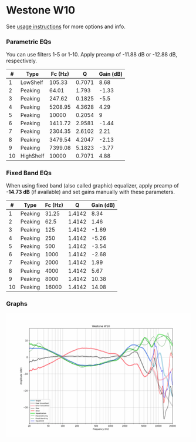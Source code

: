 # Westone W10
See [usage instructions](https://github.com/jaakkopasanen/AutoEq#usage) for more options and info.

### Parametric EQs
You can use filters 1-5 or 1-10. Apply preamp of -11.88 dB or -12.88 dB, respectively.

|   # | Type      |   Fc (Hz) |      Q |   Gain (dB) |
|-----|-----------|-----------|--------|-------------|
|   1 | LowShelf  |    105.33 | 0.7071 |        8.68 |
|   2 | Peaking   |     64.01 | 1.793  |       -1.33 |
|   3 | Peaking   |    247.62 | 0.1825 |       -5.5  |
|   4 | Peaking   |   5208.95 | 4.3628 |        4.29 |
|   5 | Peaking   |  10000    | 0.2054 |        9    |
|   6 | Peaking   |   1411.72 | 2.9581 |       -1.44 |
|   7 | Peaking   |   2304.35 | 2.6102 |        2.21 |
|   8 | Peaking   |   3479.54 | 4.2047 |       -2.13 |
|   9 | Peaking   |   7399.08 | 5.1823 |       -3.77 |
|  10 | HighShelf |  10000    | 0.7071 |        4.88 |

### Fixed Band EQs
When using fixed band (also called graphic) equalizer, apply preamp of **-14.73 dB** (if available) and set gains manually with these parameters.

|   # | Type    |   Fc (Hz) |      Q |   Gain (dB) |
|-----|---------|-----------|--------|-------------|
|   1 | Peaking |     31.25 | 1.4142 |        8.34 |
|   2 | Peaking |     62.5  | 1.4142 |        1.46 |
|   3 | Peaking |    125    | 1.4142 |       -1.69 |
|   4 | Peaking |    250    | 1.4142 |       -5.26 |
|   5 | Peaking |    500    | 1.4142 |       -3.54 |
|   6 | Peaking |   1000    | 1.4142 |       -2.68 |
|   7 | Peaking |   2000    | 1.4142 |        1.99 |
|   8 | Peaking |   4000    | 1.4142 |        5.67 |
|   9 | Peaking |   8000    | 1.4142 |       10.38 |
|  10 | Peaking |  16000    | 1.4142 |       14.08 |

### Graphs
![](./Westone%20W10.png)
